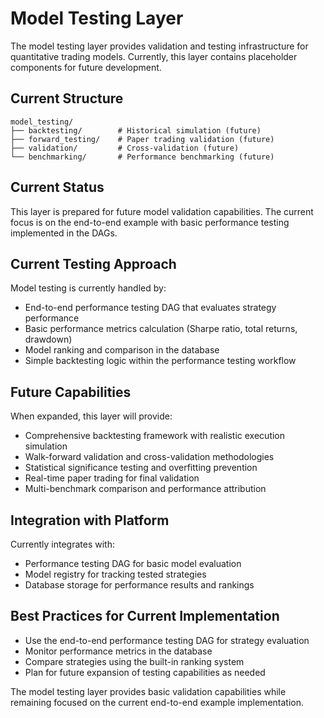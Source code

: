 # Model Testing Layer

The model testing layer provides validation and testing infrastructure for quantitative trading models. Currently, this layer contains placeholder components for future development.

## Current Structure

```
model_testing/
├── backtesting/        # Historical simulation (future)
├── forward_testing/    # Paper trading validation (future)
├── validation/         # Cross-validation (future)
└── benchmarking/       # Performance benchmarking (future)
```

## Current Status

This layer is prepared for future model validation capabilities. The current focus is on the end-to-end example with basic performance testing implemented in the DAGs.

## Current Testing Approach

Model testing is currently handled by:
- End-to-end performance testing DAG that evaluates strategy performance
- Basic performance metrics calculation (Sharpe ratio, total returns, drawdown)
- Model ranking and comparison in the database
- Simple backtesting logic within the performance testing workflow

## Future Capabilities

When expanded, this layer will provide:
- Comprehensive backtesting framework with realistic execution simulation
- Walk-forward validation and cross-validation methodologies
- Statistical significance testing and overfitting prevention
- Real-time paper trading for final validation
- Multi-benchmark comparison and performance attribution

## Integration with Platform

Currently integrates with:
- Performance testing DAG for basic model evaluation
- Model registry for tracking tested strategies
- Database storage for performance results and rankings

## Best Practices for Current Implementation

- Use the end-to-end performance testing DAG for strategy evaluation
- Monitor performance metrics in the database
- Compare strategies using the built-in ranking system
- Plan for future expansion of testing capabilities as needed

The model testing layer provides basic validation capabilities while remaining focused on the current end-to-end example implementation.